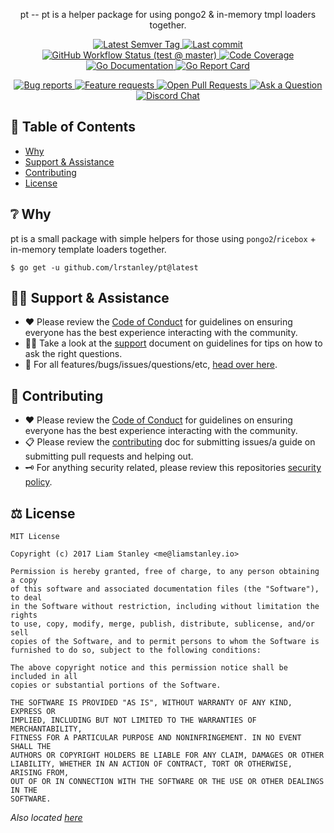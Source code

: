 <!-- template:begin:header -->
<!-- do not edit anything in this "template" block, its auto-generated -->
<p align="center">pt -- pt is a helper package for using pongo2 & in-memory tmpl loaders together.</p>
<p align="center">
  <a href="https://github.com/lrstanley/pt/tags">
    <img title="Latest Semver Tag" src="https://img.shields.io/github/v/tag/lrstanley/pt?style=flat-square">
  </a>
  <a href="https://github.com/lrstanley/pt/commits/master">
    <img title="Last commit" src="https://img.shields.io/github/last-commit/lrstanley/pt?style=flat-square">
  </a>

  <a href="https://github.com/lrstanley/pt/actions?query=workflow%3Atest+event%3Apush">
    <img title="GitHub Workflow Status (test @ master)" src="https://img.shields.io/github/workflow/status/lrstanley/pt/test/master?label=test&style=flat-square&event=push">
  </a>

  <a href="https://codecov.io/gh/lrstanley/pt">
    <img title="Code Coverage" src="https://img.shields.io/codecov/c/github/lrstanley/pt/master?style=flat-square">
  </a>

  <a href="https://pkg.go.dev/github.com/lrstanley/pt">
    <img title="Go Documentation" src="https://pkg.go.dev/badge/github.com/lrstanley/pt?style=flat-square">
  </a>
  <a href="https://goreportcard.com/report/github.com/lrstanley/pt">
    <img title="Go Report Card" src="https://goreportcard.com/badge/github.com/lrstanley/pt?style=flat-square">
  </a>
</p>
<p align="center">
  <a href="https://github.com/lrstanley/pt/issues?q=is:open+is:issue+label:bug">
    <img title="Bug reports" src="https://img.shields.io/github/issues/lrstanley/pt/bug?label=issues&style=flat-square">
  </a>
  <a href="https://github.com/lrstanley/pt/issues?q=is:open+is:issue+label:enhancement">
    <img title="Feature requests" src="https://img.shields.io/github/issues/lrstanley/pt/enhancement?label=feature%20requests&style=flat-square">
  </a>
  <a href="https://github.com/lrstanley/pt/pulls">
    <img title="Open Pull Requests" src="https://img.shields.io/github/issues-pr/lrstanley/pt?label=prs&style=flat-square">
  </a>
  <a href="https://github.com/lrstanley/pt/discussions/new?category=q-a">
    <img title="Ask a Question" src="https://img.shields.io/badge/support-ask_a_question!-blue?style=flat-square">
  </a>
  <a href="https://liam.sh/chat"><img src="https://img.shields.io/badge/discord-bytecord-blue.svg?style=flat-square" title="Discord Chat"></a>
</p>
<!-- template:end:header -->

<!-- template:begin:toc -->
<!-- do not edit anything in this "template" block, its auto-generated -->
## :link: Table of Contents

  - [Why](#grey_question-why)
  - [Support &amp; Assistance](#raising_hand_man-support--assistance)
  - [Contributing](#handshake-contributing)
  - [License](#balance_scale-license)
<!-- template:end:toc -->

## :grey_question: Why
pt is a small package with simple helpers for those using `pongo2`/`ricebox` + in-memory
template loaders together.

<!-- template:begin:goget -->
<!-- do not edit anything in this "template" block, its auto-generated -->
```console
$ go get -u github.com/lrstanley/pt@latest
```
<!-- template:end:goget -->

<!-- template:begin:support -->
<!-- do not edit anything in this "template" block, its auto-generated -->
## :raising_hand_man: Support & Assistance

   * :heart: Please review the [Code of Conduct](.github/CODE_OF_CONDUCT.md) for
     guidelines on ensuring everyone has the best experience interacting with
     the community.
   * :raising_hand_man: Take a look at the [support](.github/SUPPORT.md) document on
     guidelines for tips on how to ask the right questions.
   * :lady_beetle: For all features/bugs/issues/questions/etc, [head over here](https://github.com/lrstanley/pt/issues/new/choose).
<!-- template:end:support -->

<!-- template:begin:contributing -->
<!-- do not edit anything in this "template" block, its auto-generated -->
## :handshake: Contributing

   * :heart: Please review the [Code of Conduct](.github/CODE_OF_CONDUCT.md) for guidelines
     on ensuring everyone has the best experience interacting with the
	   community.
   * :clipboard: Please review the [contributing](.github/CONTRIBUTING.md) doc for submitting
     issues/a guide on submitting pull requests and helping out.
   * :old_key: For anything security related, please review this repositories [security policy](https://github.com/lrstanley/pt/security/policy).
<!-- template:end:contributing -->

<!-- template:begin:license -->
<!-- do not edit anything in this "template" block, its auto-generated -->
## :balance_scale: License

```
MIT License

Copyright (c) 2017 Liam Stanley <me@liamstanley.io>

Permission is hereby granted, free of charge, to any person obtaining a copy
of this software and associated documentation files (the "Software"), to deal
in the Software without restriction, including without limitation the rights
to use, copy, modify, merge, publish, distribute, sublicense, and/or sell
copies of the Software, and to permit persons to whom the Software is
furnished to do so, subject to the following conditions:

The above copyright notice and this permission notice shall be included in all
copies or substantial portions of the Software.

THE SOFTWARE IS PROVIDED "AS IS", WITHOUT WARRANTY OF ANY KIND, EXPRESS OR
IMPLIED, INCLUDING BUT NOT LIMITED TO THE WARRANTIES OF MERCHANTABILITY,
FITNESS FOR A PARTICULAR PURPOSE AND NONINFRINGEMENT. IN NO EVENT SHALL THE
AUTHORS OR COPYRIGHT HOLDERS BE LIABLE FOR ANY CLAIM, DAMAGES OR OTHER
LIABILITY, WHETHER IN AN ACTION OF CONTRACT, TORT OR OTHERWISE, ARISING FROM,
OUT OF OR IN CONNECTION WITH THE SOFTWARE OR THE USE OR OTHER DEALINGS IN THE
SOFTWARE.
```

_Also located [here](LICENSE)_
<!-- template:end:license -->
